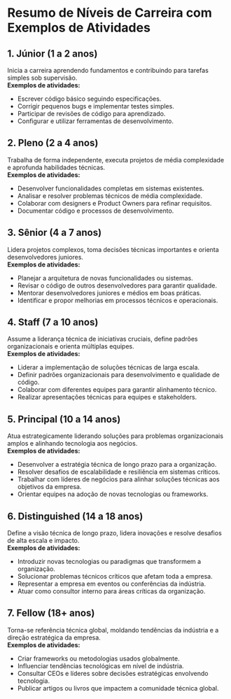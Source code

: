 # Resumo de Níveis de Carreira com Exemplos de Atividades

## **1. Júnior (1 a 2 anos)**
Inicia a carreira aprendendo fundamentos e contribuindo para tarefas simples sob supervisão.  
**Exemplos de atividades:**
- Escrever código básico seguindo especificações.
- Corrigir pequenos bugs e implementar testes simples.
- Participar de revisões de código para aprendizado.
- Configurar e utilizar ferramentas de desenvolvimento.

## **2. Pleno (2 a 4 anos)**
Trabalha de forma independente, executa projetos de média complexidade e aprofunda habilidades técnicas.  
**Exemplos de atividades:**
- Desenvolver funcionalidades completas em sistemas existentes.
- Analisar e resolver problemas técnicos de média complexidade.
- Colaborar com designers e Product Owners para refinar requisitos.
- Documentar código e processos de desenvolvimento.

## **3. Sênior (4 a 7 anos)**
Lidera projetos complexos, toma decisões técnicas importantes e orienta desenvolvedores juniores.  
**Exemplos de atividades:**
- Planejar a arquitetura de novas funcionalidades ou sistemas.
- Revisar o código de outros desenvolvedores para garantir qualidade.
- Mentorar desenvolvedores juniores e médios em boas práticas.
- Identificar e propor melhorias em processos técnicos e operacionais.

## **4. Staff (7 a 10 anos)**
Assume a liderança técnica de iniciativas cruciais, define padrões organizacionais e orienta múltiplas equipes.  
**Exemplos de atividades:**
- Liderar a implementação de soluções técnicas de larga escala.
- Definir padrões organizacionais para desenvolvimento e qualidade de código.
- Colaborar com diferentes equipes para garantir alinhamento técnico.
- Realizar apresentações técnicas para equipes e stakeholders.

## **5. Principal (10 a 14 anos)**
Atua estrategicamente liderando soluções para problemas organizacionais amplos e alinhando tecnologia aos negócios.  
**Exemplos de atividades:**
- Desenvolver a estratégia técnica de longo prazo para a organização.
- Resolver desafios de escalabilidade e resiliência em sistemas críticos.
- Trabalhar com líderes de negócios para alinhar soluções técnicas aos objetivos da empresa.
- Orientar equipes na adoção de novas tecnologias ou frameworks.

## **6. Distinguished (14 a 18 anos)**
Define a visão técnica de longo prazo, lidera inovações e resolve desafios de alta escala e impacto.  
**Exemplos de atividades:**
- Introduzir novas tecnologias ou paradigmas que transformem a organização.
- Solucionar problemas técnicos críticos que afetam toda a empresa.
- Representar a empresa em eventos ou conferências da indústria.
- Atuar como consultor interno para áreas críticas da organização.

## **7. Fellow (18+ anos)**
Torna-se referência técnica global, moldando tendências da indústria e a direção estratégica da empresa.  
**Exemplos de atividades:**
- Criar frameworks ou metodologias usados globalmente.
- Influenciar tendências tecnológicas em nível de indústria.
- Consultar CEOs e líderes sobre decisões estratégicas envolvendo tecnologia.
- Publicar artigos ou livros que impactem a comunidade técnica global.
